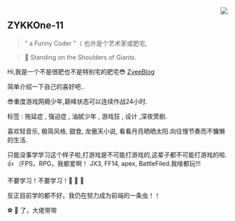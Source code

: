 <a href="#">
<img align="right" src='https://github-readme-stats.vercel.app/api?username=ZYKKOne-11&show_icons=true&title_color=fff&icon_color=79ff97&text_color=9f9f9f&bg_color=151515&hide=["contribs"]'>
</a>

## ZYKKOne-11

> " a Funny Coder "（ 也许是个艺术家或肥宅,

> 🥺 Standing on the Shoulders of Giants.

Hi,我是一个不是很肥也不是特别宅的肥宅😳 [ZyeeBlog](https://zyeeblog.com/#/) 

简单介绍一下自己的喜好吧..

😎重度游戏网瘾少年,巅峰状态可以连续作战24小时.

标签 : 拖延症 , 强迫症 , 油腻少年 , 游戏狂 , 设计 ,深夜煲剧.

喜欢轻音乐, 极简风格, 甜食, 龙傲天小说, 看看月亮晒晒太阳.向往慢节奏而不慵懒的生活.

只能没事学学习这个样子啦,打游戏是不可能打游戏的,这辈子都不可能打游戏的啦.👍 （FPS，RPG，我都爱啊！ JX3, FF14, apex, BattleFiled.我啥都玩!!!

不要学习！不要学习！🤯 🤯 🤯

反正目前学的都不好。我仍在努力成为前端的一条虫！！

⚽️ 🏀 了，大佬带带
